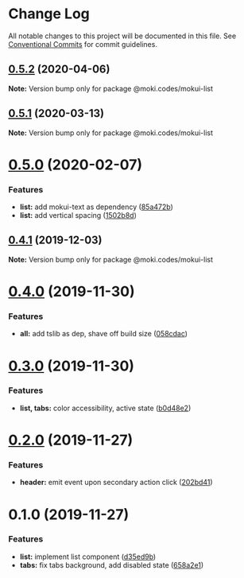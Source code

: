 # Change Log

All notable changes to this project will be documented in this file.
See [Conventional Commits](https://conventionalcommits.org) for commit guidelines.

## [0.5.2](https://github.com/moki/mokui/compare/@moki.codes/mokui-list@0.5.1...@moki.codes/mokui-list@0.5.2) (2020-04-06)

**Note:** Version bump only for package @moki.codes/mokui-list





## [0.5.1](https://github.com/moki/mokui/compare/@moki.codes/mokui-list@0.5.0...@moki.codes/mokui-list@0.5.1) (2020-03-13)

**Note:** Version bump only for package @moki.codes/mokui-list





# [0.5.0](https://github.com/moki/mokui/compare/@moki.codes/mokui-list@0.4.1...@moki.codes/mokui-list@0.5.0) (2020-02-07)


### Features

* **list:** add mokui-text as dependency ([85a472b](https://github.com/moki/mokui/commit/85a472b57f1ff17a31af3103d9b5b51cbcc96387))
* **list:** add vertical spacing ([1502b8d](https://github.com/moki/mokui/commit/1502b8daeda62283dc471ae2fc3f04c90d4e6b7e))





## [0.4.1](https://github.com/moki/mokui/compare/@moki.codes/mokui-list@0.4.0...@moki.codes/mokui-list@0.4.1) (2019-12-03)

**Note:** Version bump only for package @moki.codes/mokui-list





# [0.4.0](https://github.com/moki/mokui/compare/@moki.codes/mokui-list@0.3.0...@moki.codes/mokui-list@0.4.0) (2019-11-30)


### Features

* **all:** add tslib as dep, shave off build size ([058cdac](https://github.com/moki/mokui/commit/058cdac5f625b4ac346a28b6c12e0a3998599f0f))





# [0.3.0](https://github.com/moki/mokui/compare/@moki.codes/mokui-list@0.2.0...@moki.codes/mokui-list@0.3.0) (2019-11-30)


### Features

* **list, tabs:** color accessibility, active state ([b0d48e2](https://github.com/moki/mokui/commit/b0d48e229ca0d96e583dd52832ff7c1057c4b0cf))





# [0.2.0](https://github.com/moki/mokui/compare/@moki.codes/mokui-list@0.1.0...@moki.codes/mokui-list@0.2.0) (2019-11-27)


### Features

* **header:** emit event upon secondary action click ([202bd41](https://github.com/moki/mokui/commit/202bd41c58ce506bbdb67ec64100c4dfe42f6e14))





# 0.1.0 (2019-11-27)


### Features

* **list:** implement list component ([d35ed9b](https://github.com/moki/mokui/commit/d35ed9be3752899f58dd148d546c794b8c27d2be))
* **tabs:** fix tabs background, add disabled state ([658a2e1](https://github.com/moki/mokui/commit/658a2e19b7f2bde40f1604b12cd1b3efaaaa6bd4))
